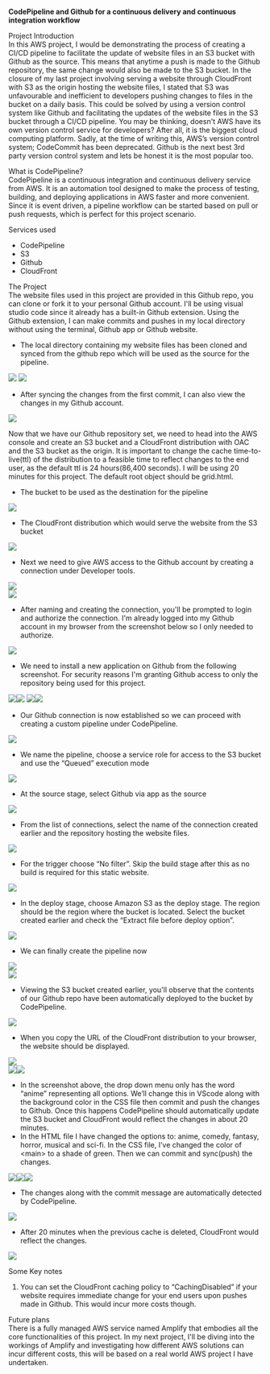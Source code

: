 **CodePipeline and Github for a continuous delivery and continuous integration workflow**

Project Introduction  
In this AWS project, I would be demonstrating the process of creating a CI/CD pipeline to facilitate the update of website files in an S3 bucket with Github as the source. This means that anytime a push is made to the Github repository, the same change would also be made to the S3 bucket. In the closure of my last project involving serving a website through CloudFront with S3 as the origin hosting the website files, I stated that S3 was unfavourable and inefficient to developers pushing changes to files in the bucket on a daily basis. This could be solved by using a version control system like Github and facilitating the updates of the website files in the S3 bucket through a CI/CD pipeline. You may be thinking, doesn't AWS have its own version control service for developers? After all, it is the biggest cloud computing platform. Sadly, at the time of writing this, AWS’s version control system; CodeCommit has been deprecated. Github is the next best 3rd party version control system and lets be honest it is the most popular too.

What is CodePipeline?  
CodePipeline is a continuous integration and continuous delivery service from AWS. It is an automation tool designed to make the process of testing, building, and deploying applications in AWS faster and more convenient. Since it is event driven, a pipeline workflow can be started based on pull or push requests, which is perfect for this project scenario.

Services used

- CodePipeline
- S3
- Github
- CloudFront

The Project  
The website files used in this project are provided in this Github repo, you can clone or fork it to your personal Github account. I'll be using visual studio code since it already has a built-in Github extension. Using the Github extension, I can make commits and pushes in my local directory without using the terminal, Github app or Github website.

- The local directory containing my website files has been cloned and synced from the github repo which will be used as the source for the pipeline.

![](./images/image18)
![](./images/image7)

- After syncing the changes from the first commit, I can also view the changes in my Github account.

![](./images/image22)

Now that we have our Github repository set, we need to head into the AWS console and create an S3 bucket and a CloudFront distribution with OAC and the S3 bucket as the origin. It is important to change the cache time-to-live(ttl) of the distribution to a feasible time to reflect changes to the end user, as the default ttl is 24 hours(86,400 seconds). I will be using 20 minutes for this project. The default root object should be grid.html.

- The bucket to be used as the destination for the pipeline

![](./images/image15)

- The CloudFront distribution which would serve the website from the S3 bucket

![](./images/image25)

- Next we need to give AWS access to the Github account by creating a connection under Developer tools.

![](./images/image3)  
![](./images/image2)

- After naming and creating the connection, you'll be prompted to login and authorize the connection. I'm already logged into my Github account in my browser from the screenshot below so I only needed to authorize.

![](./images/image1)

- We need to install a new application on Github from the following screenshot. For security reasons I'm granting Github access to only the repository being used for this project.

![](./images/image28)![](./images/image16)
![](./images/image20)![](./images/image10)

- Our Github connection is now established so we can proceed with creating a custom pipeline under CodePipeline.

![](./images/image29)

- We name the pipeline, choose a service role for access to the S3 bucket and use the “Queued” execution mode

![](./images/image17)

- At the source stage, select Github via app as the source

![](./images/image21)

- From the list of connections, select the name of the connection created earlier and the repository hosting the website files.

![](./images/image26)

- For the trigger choose “No filter”. Skip the build stage after this as no build is required for this static website.

![](./images/image6)

- In the deploy stage, choose Amazon S3 as the deploy stage. The region should be the region where the bucket is located. Select the bucket created earlier and check the “Extract file before deploy option”.

![](./images/image8)

- We can finally create the pipeline now

![](./images/image4)  
![](./images/image9)

- Viewing the S3 bucket created earlier, you'll observe that the contents of our Github repo have been automatically deployed to the bucket by CodePipeline.

![](./images/image19)

- When you copy the URL of the CloudFront distribution to your browser, the website should be displayed.

![](./images/image11)  
![](./images/image14)![](./images/image5)

- In the screenshot above, the drop down menu only has the word “anime” representing all options. We’ll change this in VScode along with the background color in the CSS file then commit and push the changes to Github. Once this happens CodePipeline should automatically update the S3 bucket and CloudFront would reflect the changes in about 20 minutes.
- In the HTML file I have changed the options to: anime, comedy, fantasy, horror, musical and sci-fi. In the CSS file, I’ve changed the color of \<main\> to a shade of green. Then we can commit and sync(push) the changes.

![](./images/image12)![](./images/image24)![](./images/image23)

- The changes along with the commit message are automatically detected by CodePipeline.

![](./images/image13)

- After 20 minutes when the previous cache is deleted, CloudFront would reflect the changes.

![](./images/image27)

Some Key notes

1. You can set the CloudFront caching policy to “CachingDisabled” if your website requires immediate change for your end users upon pushes made in Github. This would incur more costs though.

Future plans  
There is a fully managed AWS service named Amplify that embodies all the core functionalities of this project. In my next project, I'll be diving into the workings of Amplify and investigating how different AWS solutions can incur different costs, this will be based on a real world AWS project I have undertaken.
